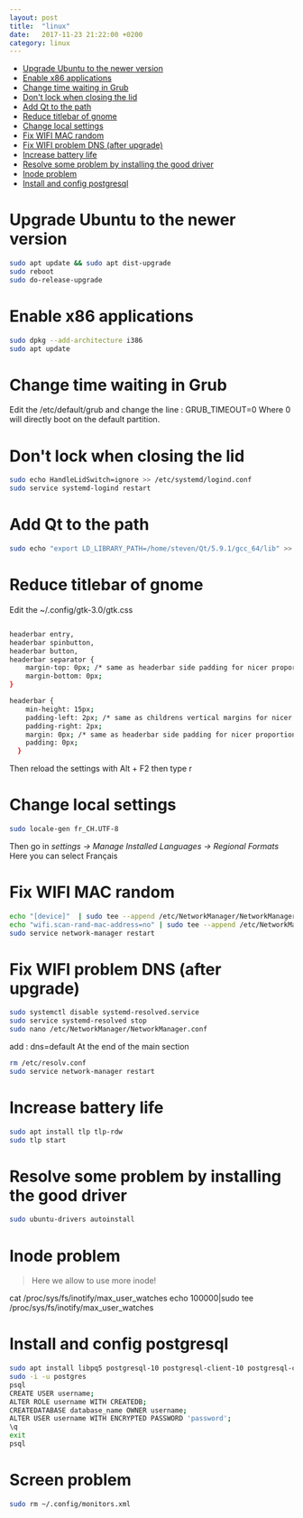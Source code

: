 ```yaml
---
layout: post
title:  "linux"
date:   2017-11-23 21:22:00 +0200
category: linux
---
```


- [Upgrade Ubuntu to the newer version](#upgrade-ubuntu-to-the-newer-version)
- [Enable x86 applications](#enable-x86-applications)
- [Change time waiting in Grub](#change-time-waiting-in-grub)
- [Don't lock when closing the lid](#dont-lock-when-closing-the-lid)
- [Add Qt to the path](#add-qt-to-the-path)
- [Reduce titlebar of gnome](#reduce-titlebar-of-gnome)
- [Change local settings](#change-local-settings)
- [Fix WIFI MAC random](#fix-wifi-mac-random)
- [Fix WIFI problem DNS (after upgrade)](#fix-wifi-problem-dns-after-upgrade)
- [Increase battery life](#increase-battery-life)
- [Resolve some problem by installing the good driver](#resolve-some-problem-by-installing-the-good-driver)
- [Inode problem](#inode-problem)
- [Install and config postgresql](#install-and-config-postgresql)

# Upgrade Ubuntu to the newer version
```bash
sudo apt update && sudo apt dist-upgrade
sudo reboot
sudo do-release-upgrade
```

# Enable x86 applications
```bash
sudo dpkg --add-architecture i386
sudo apt update
```

# Change time waiting in Grub
Edit the /etc/default/grub and change the line :
GRUB_TIMEOUT=0
Where 0 will directly boot on the default partition.

# Don't lock when closing the lid
```bash
sudo echo HandleLidSwitch=ignore >> /etc/systemd/logind.conf
sudo service systemd-logind restart
```

# Add Qt to the path
```bash
sudo echo "export LD_LIBRARY_PATH=/home/steven/Qt/5.9.1/gcc_64/lib" >> ~.bashrc
```

# Reduce titlebar of gnome
Edit the ~/.config/gtk-3.0/gtk.css

```bash

headerbar entry,
headerbar spinbutton,
headerbar button,
headerbar separator {
    margin-top: 0px; /* same as headerbar side padding for nicer proportions */
    margin-bottom: 0px;
}

headerbar {
    min-height: 15px;
    padding-left: 2px; /* same as childrens vertical margins for nicer proportions */
    padding-right: 2px;
    margin: 0px; /* same as headerbar side padding for nicer proportions */
    padding: 0px;
  }

```

Then reload the settings with 
Alt + F2
then type r

# Change local settings
```bash
sudo locale-gen fr_CH.UTF-8
```
Then go in *settings -> Manage Installed Languages -> Regional Formats*
Here you can select Français

# Fix WIFI MAC random

```bash
echo "[device]"  | sudo tee --append /etc/NetworkManager/NetworkManager.conf
echo "wifi.scan-rand-mac-address=no" | sudo tee --append /etc/NetworkManager/NetworkManager.conf
sudo service network-manager restart
```
# Fix WIFI problem DNS (after upgrade)

```bash
sudo systemctl disable systemd-resolved.service
sudo service systemd-resolved stop
sudo nano /etc/NetworkManager/NetworkManager.conf
```

add :
dns=default
At the end of the main section

```bash
rm /etc/resolv.conf
sudo service network-manager restart
```

# Increase battery life

```bash
sudo apt install tlp tlp-rdw
sudo tlp start
```

# Resolve some problem by installing the good driver

```bash
sudo ubuntu-drivers autoinstall
```

# Inode problem
> Here we allow to use more inode!

cat /proc/sys/fs/inotify/max_user_watches
echo 100000|sudo tee /proc/sys/fs/inotify/max_user_watches

# Install and config postgresql
```bash
sudo apt install libpq5 postgresql-10 postgresql-client-10 postgresql-client-common
sudo -i -u postgres
psql
CREATE USER username;
ALTER ROLE username WITH CREATEDB;
CREATEDATABASE database_name OWNER username;
ALTER USER username WITH ENCRYPTED PASSWORD 'password';
\q
exit
psql
```

# Screen problem
```bash
sudo rm ~/.config/monitors.xml
```
